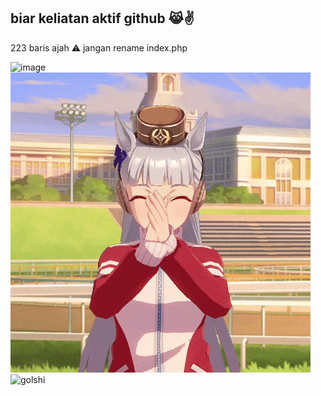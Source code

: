 ## biar keliatan aktif github 😹✌

223 baris ajah
⚠ jangan rename index.php

<img width="1920" height="1080" alt="image" src="https://github.com/user-attachments/assets/396fe5bd-0633-4cc3-bc50-5fbbf5c3739a" />

<img src="https://github.com/BeLfayza/Laundry-FOMO/blob/main/golshin.gif" alt="golshin">
<img src="https://github.com/BeLfayza/Laundry-FOMO/blob/main/golshi.gif" alt="golshi">
